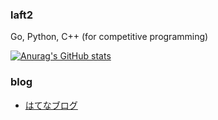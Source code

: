 ### laft2
Go, Python, C++ (for competitive programming) 

[![Anurag's GitHub stats](https://github-readme-stats.vercel.app/api?username=laft2&count_private=true&show_icons=true&line_height=28)](https://github.com/anuraghazra/github-readme-stats)

### blog
+ [はてなブログ](https://laft.hatenablog.com/)
